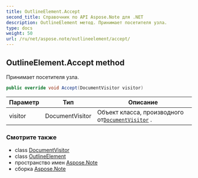 ```yaml
---
title: OutlineElement.Accept
second_title: Справочник по API Aspose.Note для .NET
description: OutlineElement метод. Принимает посетителя узла.
type: docs
weight: 50
url: /ru/net/aspose.note/outlineelement/accept/
---
```

## OutlineElement.Accept method

Принимает посетителя узла.

```csharp
public override void Accept(DocumentVisitor visitor)
```

| Параметр | Тип | Описание |
| --- | --- | --- |
| visitor | DocumentVisitor | Объект класса, производного от[`DocumentVisitor`](../../documentvisitor/) . |

### Смотрите также

* class [DocumentVisitor](../../documentvisitor/)
* class [OutlineElement](../)
* пространство имен [Aspose.Note](../../outlineelement/)
* сборка [Aspose.Note](../../../)


